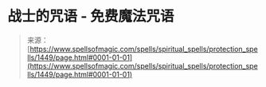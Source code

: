 <!--yml

分类：未分类

日期：2024年06月12日 18:34:28

-->

# 战士的咒语 - 免费魔法咒语

> 来源：[https://www.spellsofmagic.com/spells/spiritual_spells/protection_spells/1449/page.html#0001-01-01](https://www.spellsofmagic.com/spells/spiritual_spells/protection_spells/1449/page.html#0001-01-01)
